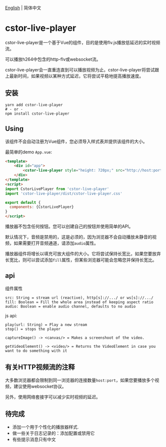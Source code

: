 [English](README.md) | 简体中文

# cstor-live-player

cstor-live-player是一个基于Vue的组件，目的是使用flv.js播放低延迟的实时视频流。

可以播放h264中包含的http-flv或websocket流。

cstor-live-player会一直重连直到可以播放视频为止。cstor-live-player将尝试跟上最新时间，如果视频以某种方式延迟，它将尝试平稳地提高播放速度。

## 安装

    yarn add cstor-live-player
    # - or -
    npm install cstor-live-player

## Using

该组件不会自动注册为Vue组件，您必须导入样式表并提供该组件的大小。

最简单的demo  `App.vue`:

```html
<template>
    <div id="app">
        <cstor-live-player style="height: 720px;" src="http://host:port/path/to/stream"/>
    </div>
</template>
<script>
import CstorLivePlayer from 'cstor-live-player'
import 'cstor-live-player/dist/cstor-live-player.css'

export default {
  components: {CstorLivePlayer}
}
</script>
```

播放器不包含任何按钮。您可以创建自己的按钮并使用简单的API。

默认情况下，音频是禁用的，这是必须的，因为浏览器不会自动播放未静音的视频，如果需要打开音频通道，请添加`audio`属性。

播放器组件将增长以填充可放大组件的大小。它将尝试保持长宽比，如果您要放弃长宽比，则可以尝试添加`fill`属性，但某些浏览器可能会忽略您并保持长宽比。

## api

组件属性

    src: String = stream url (reactive), http[s]://.../ or ws[s]://.../
    fill: Boolean = Fill the whole area instead of keeping aspect ratio
    audio: Boolean = enable audio channel, defaults to no audio

js api:

    play(url: String) = Play a new stream
    stop() = stops the player

    captureImage() -> <canvas/> = Makes a screenshoot of the video.

    getVideoElement() -> <video/> = Returns the VideoElement in case you want to do something with it

## 有关HTTP视频流的注释

大多数浏览器都会限制到同一浏览器的连接数量`host:port`，如果您要播放多个视频，建议使用websocket协议。

另外，使用网络套接字可以减少实时视频的延迟。

## 待完成

- 添加一个用于个性化的播放器样式.
- 做一些关于日志记录的：添加配置或禁用它
- 有些提示消息只有中文
